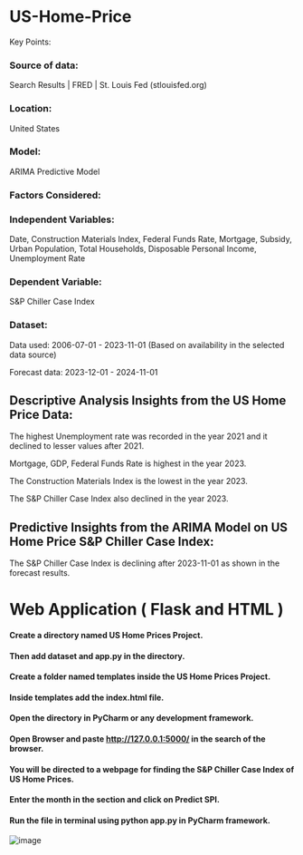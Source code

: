 # US-Home-Price


Key Points: 

 

 

### Source of data:
Search Results | FRED | St. Louis Fed (stlouisfed.org) 

### Location:
United States 

### Model:
ARIMA Predictive Model 

### Factors Considered: 

### Independent Variables:
Date, Construction Materials Index, Federal Funds Rate, Mortgage, Subsidy, Urban Population, Total Households, Disposable Personal Income, Unemployment Rate 

### Dependent Variable:
S&P Chiller Case Index 

### Dataset: 

Data used: 2006-07-01 - 2023-11-01 (Based on availability in the selected data source) 

Forecast data: 2023-12-01 - 2024-11-01 


 

## Descriptive Analysis Insights from the US Home Price Data: 

 The highest Unemployment rate was recorded in the year 2021 and it declined to lesser values after 2021. 

Mortgage, GDP, Federal Funds Rate is highest in the year 2023. 

The Construction Materials Index is the lowest in the year 2023. 

The S&P Chiller Case Index also declined in the year 2023.

 

## Predictive Insights from the ARIMA Model on US Home Price S&P Chiller Case Index: 

 The S&P Chiller Case Index is declining after 2023-11-01 as shown in the forecast results.


 # Web Application ( Flask and HTML )

#### Create a directory named US Home Prices Project.
#### Then add dataset and app.py in the directory.
#### Create a folder named templates inside the US Home Prices Project.
#### Inside templates add the index.html file.
#### Open the directory in PyCharm or any development framework.
#### Open Browser and paste http://127.0.0.1:5000/ in the search of the browser.
#### You will be directed to a webpage for finding the S&P Chiller Case Index of US Home Prices.
#### Enter the month in the section and click on Predict SPI.
#### Run the file in terminal using python app.py in PyCharm framework.


![image](https://github.com/KritiAnand9/US-Home-Price/assets/87386146/da7fc8df-abe4-40af-ad3f-865c367c72e0)

